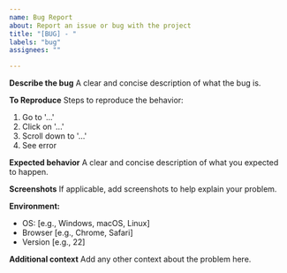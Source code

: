 ```yaml
---
name: Bug Report
about: Report an issue or bug with the project
title: "[BUG] - "
labels: "bug"
assignees: ""

---
```


**Describe the bug**
A clear and concise description of what the bug is.

**To Reproduce**
Steps to reproduce the behavior:
1. Go to '...'
2. Click on '...'
3. Scroll down to '...'
4. See error

**Expected behavior**
A clear and concise description of what you expected to happen.

**Screenshots**
If applicable, add screenshots to help explain your problem.

**Environment:**
- OS: [e.g., Windows, macOS, Linux]
- Browser [e.g., Chrome, Safari]
- Version [e.g., 22]

**Additional context**
Add any other context about the problem here.

